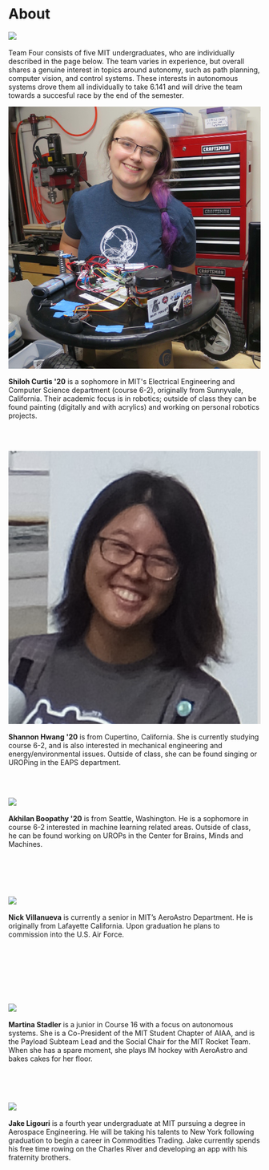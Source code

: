 # About

<span class="image main">![](assets/images/about/team_pic.jpg)</span>

Team Four consists of five MIT undergraduates, who are individually described in the page below. The team varies in experience, but overall shares a genuine interest in topics around autonomy, such as path planning, computer vision, and control systems. These interests in autonomous systems drove them all individually to take 6.141 and will drive the team towards a succesful race by the end of the semester.

<span class="image left about">![](assets/images/about/Shiloh.jpg)</span>

**Shiloh Curtis '20** is a sophomore in MIT's Electrical Engineering and Computer Science department (course 6-2), originally from Sunnyvale, California.  Their academic focus is in robotics; outside of class they can be found painting (digitally and with acrylics) and working on personal robotics projects.  

<br>
<br>

<span class="image right about">![](assets/images/about/Shannon.jpg)</span>

**Shannon Hwang '20** is from Cupertino, California. She is currently studying course 6-2, and is also interested in mechanical engineering and energy/environmental issues. Outside of class, she can be found singing or UROPing in the EAPS department. 

<br>
<br>

<span class="image left about">![](assets/images/about/Clementine.jpg)</span>

**Akhilan Boopathy '20** is from Seattle, Washington. He is a sophomore in course 6-2 interested in machine learning related areas. Outside of class, he can be found working on UROPs in the Center for Brains, Minds and Machines.

<br>
<br>
<br>
<br>

<span class="image right about">![](assets/images/about/Nick.JPG)</span>

**Nick Villanueva** is currently a senior in MIT’s AeroAstro Department. He is originally from Lafayette California. Upon graduation he plans to commission into the U.S. Air Force.

<br>
<br>
<br>
<br>
<br>
<br>

<span class="image left about">![](assets/images/about/Martina.JPG)</span>

**Martina Stadler** is a junior in Course 16 with a focus on autonomous systems. She is a Co-President of the MIT Student Chapter of AIAA, and is the Payload Subteam Lead and the Social Chair for the MIT Rocket Team. When she has a spare moment, she plays IM hockey with AeroAstro and bakes cakes for her floor.

<br>
<br>
<br>

<span class="image right about">![](assets/images/about/Jake.png)</span>

**Jake Ligouri** is a fourth year undergraduate at MIT pursuing a degree in Aerospace Engineering. He will be taking his talents to New York following graduation to begin a career in Commodities Trading. Jake currently spends his free time rowing on the Charles River and developing an app with his fraternity brothers.
